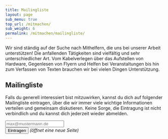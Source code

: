 ```yaml
---
title: Mailingliste
layout: page
sub_menu: true
top_url: /mitmachen/
sub_weight: 6
permalink: /mitmachen/mailingliste/
---
```


Wir sind ständig auf der Suche nach Mithelfern, die uns bei unserer Arbeit unterstützen! Die anfallenden Tätigkeiten sind vielfältig und sehr unterschiedlicher Art. Vom Kabelverlegen über das Aufstellen von Hardware, Gegenlesen von Flyern und Helfen bei Veranstaltungen bis hin zum Verfassen von Texten brauchen wir bei vielen Dingen Unterstützung.

## Mailingliste

Falls du generell interessiert bist mitzuwirken, kannst du dich auf folgender Mailingliste eintragen, über die wir immer viele wichtige Informationen verteilen und gemeinsam diskutieren. Keine Sorge, die Eintragung ist nicht verbindlich und du kannst dich jederzeit wieder abmelden.

<form action="https://lists.freifunk.net/mailman/subscribe/ortenau-freifunk.net" target="_blank" method="post">
	<input type="email" name="email" placeholder="max@mustermann.de" required />
	<br />
	<input type="submit" name="submit" value="Eintragen" /> <i>(öffnet eine neue Seite)</i>
</form>
